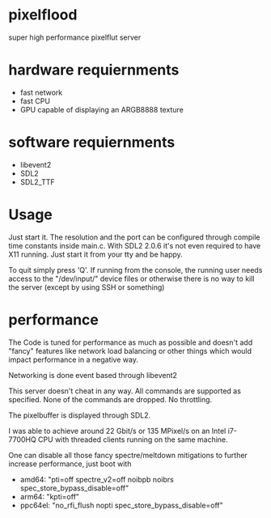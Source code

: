 # pixelflood
super high performance pixelflut server

# hardware requiernments
* fast network
* fast CPU
* GPU capable of displaying an ARGB8888 texture

# software requiernments
* libevent2
* SDL2
* SDL2_TTF

# Usage
Just start it. The resolution and the port can be configured through compile time constants inside main.c. With SDL2 2.0.6 it's not even required to have X11 running. Just start it from your tty and be happy.

To quit simply press 'Q'. If running from the console, the running user needs access to the "/dev/input/" device files or otherwise there is no way to kill the server (except by using SSH or something)

# performance
The Code is tuned for performance as much as possible and doesn't add "fancy" features like network load balancing or other things which would impact performance in a negative way.

Networking is done event based through libevent2

This server doesn't cheat in any way. All commands are supported as specified. None of the commands are dropped. No throttling.

The pixelbuffer is displayed through SDL2.

I was able to achieve around 22 Gbit/s or 135 MPixel/s on an Intel i7-7700HQ CPU with threaded clients running on the same machine.

One can disable all those fancy spectre/meltdown mitigations to further increase performance, just boot with
* amd64: "pti=off spectre_v2=off noibpb noibrs spec_store_bypass_disable=off"
* arm64: "kpti=off"
* ppc64el: "no_rfi_flush nopti spec_store_bypass_disable=off"
